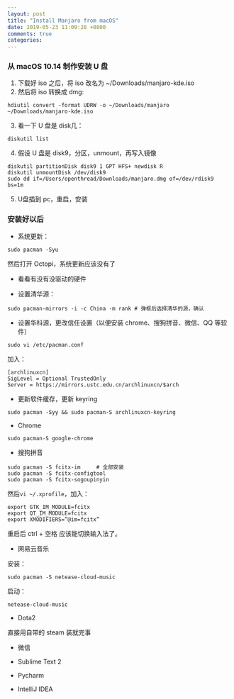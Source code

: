 ```yaml
---
layout: post
title: "Install Manjaro from macOS"
date: 2019-05-23 11:09:28 +0800
comments: true
categories: 
---
```


### 从 macOS 10.14 制作安装 U 盘

1. 下载好 iso 之后，将 iso 改名为 ~/Downloads/manjaro-kde.iso
2. 然后将 iso 转换成 dmg:  

```
hdiutil convert -format UDRW -o ~/Downloads/manjaro ~/Downloads/manjaro-kde.iso
```

3. 看一下 U 盘是 disk几：

```
diskutil list
```

4. 假设 U 盘是 disk9，分区，unmount，再写入镜像

```
diskutil partitionDisk disk9 1 GPT HFS+ newdisk R
diskutil unmountDisk /dev/disk9
sudo dd if=/Users/openthread/Downloads/manjaro.dmg of=/dev/rdisk9 bs=1m
```

5. U盘插到 pc，重启，安装

### 安装好以后

* 系统更新：  

```
sudo pacman -Syu
```

然后打开 Octopi，系统更新应该没有了

* 看看有没有没驱动的硬件

* 设置清华源：  

```
sudo pacman-mirrors -i -c China -m rank # 弹框后选择清华的源，确认
```

* 设置华科源，更改信任设置（以便安装 chrome、搜狗拼音、微信、QQ 等软件）

```
sudo vi /etc/pacman.conf
```

加入：  

```
[archlinuxcn]
SigLevel = Optional TrustedOnly
Server = https://mirrors.ustc.edu.cn/archlinuxcn/$arch
```

* 更新软件缓存，更新 keyring

```
sudo pacman -Syy && sudo pacman-S archlinuxcn-keyring
```

* Chrome

```
sudo pacman-S google-chrome
```

* 搜狗拼音

```
sudo pacman -S fcitx-im     # 全部安装
sudo pacman -S fcitx-configtool
sudo pacman -S fcitx-sogoupinyin
```

然后`vi ~/.xprofile`，加入：  

```
export GTK_IM_MODULE=fcitx
export QT_IM_MODULE=fcitx
export XMODIFIERS=”@im=fcitx”
```

重启后 ctrl + 空格 应该能切换输入法了。

* 网易云音乐  

安装：  
```
sudo pacman -S netease-cloud-music
```

启动：

```
netease-cloud-music
```

* Dota2

直接用自带的 steam 装就完事

* 微信

* Sublime Text 2

* Pycharm

* IntelliJ IDEA

